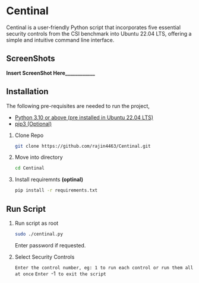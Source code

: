 # Centinal
Centinal is a user-friendly Python script that incorporates five essential security controls from the CSI benchmark into Ubuntu 22.04 LTS, offering a simple and intuitive command line interface.

## ScreenShots
**Insert ScreenShot Here____________**

## Installation
The following pre-requisites are needed to run the project,
- [Python 3.10 or above (pre installed in Ubuntu 22.04 LTS)](https://www.python.org/)
- [pip3 (Optional)](https://linuxhint.com/install-python-pip-ubuntu-22-04/)


1. Clone Repo
    ```bash
    git clone https://github.com/rajin4463/Centinal.git
    ```

2. Move into directory
    ```bash
    cd Centinal
    ```

3. Install requiremnts __(optinal)__
    ```bash
    pip install -r requirements.txt
    ```

## Run Script
1. Run script as root
    ```bash
    sudo ./centinal.py
    ```
    Enter password if requested.

2. Select Security Controls

    `Enter the control number, eg: 1 to run each control or run them all at once`
    `Enter `-1` to exit the script`